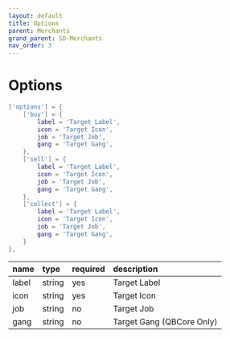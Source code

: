 ```yaml
---
layout: default
title: Options
parent: Merchants
grand_parent: SD-Merchants
nav_order: 3
---
```


# Options
```lua
['options'] = {
    ['buy'] = {
        label = 'Target Label',
        icon = 'Target Icon',
        job = 'Target Job',
        gang = 'Target Gang',
    },
    ['sell'] = {
        label = 'Target Label',
        icon = 'Target Icon',
        job = 'Target Job',
        gang = 'Target Gang',
    },
    ['collect'] = {
        label = 'Target Label',
        icon = 'Target Icon',
        job = 'Target Job',
        gang = 'Target Gang',
    }
},
```

| name            | type           | required     | description                    | 
|:----------------|:---------------|:-------------|:-------------------------------|
| label           | string         | yes          | Target Label                   | 
| icon            | string         | yes          | Target Icon                    |
| job             | string         | no           | Target Job                     |
| gang            | string         | no           | Target Gang (QBCore Only)      |